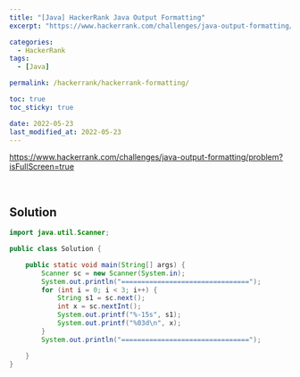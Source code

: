 ```yaml
---
title: "[Java] HackerRank Java Output Formatting"
excerpt: "https://www.hackerrank.com/challenges/java-output-formatting/problem?isFullScreen=true"

categories:
  - HackerRank
tags:
  - [Java]

permalink: /hackerrank/hackerrank-formatting/

toc: true
toc_sticky: true

date: 2022-05-23
last_modified_at: 2022-05-23
---
```


<https://www.hackerrank.com/challenges/java-output-formatting/problem?isFullScreen=true>

<br>

## Solution

```java
import java.util.Scanner;

public class Solution {

    public static void main(String[] args) {
        Scanner sc = new Scanner(System.in);
        System.out.println("================================");
        for (int i = 0; i < 3; i++) {
            String s1 = sc.next();
            int x = sc.nextInt();
            System.out.printf("%-15s", s1);
            System.out.printf("%03d\n", x);
        }
        System.out.println("================================");

    }
}
```

